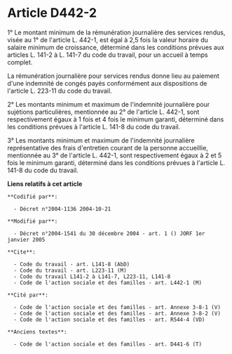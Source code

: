 # Article D442-2

1° Le montant minimum de la rémunération journalière des services rendus, visée au 1° de l'article L. 442-1, est égal à 2,5
fois la valeur horaire du salaire minimum de croissance, déterminé dans les conditions prévues aux articles L. 141-2 à L.
141-7 du code du travail, pour un accueil à temps complet.

La rémunération journalière pour services rendus donne lieu au paiement d'une indemnité de congés payés conformément aux
dispositions de l'article L. 223-11 du code du travail.

2° Les montants minimum et maximum de l'indemnité journalière pour sujétions particulières, mentionnée au 2° de l'article L.
442-1, sont respectivement égaux à 1 fois et 4 fois le minimum garanti, déterminé dans les conditions prévues à l'article L.
141-8 du code du travail.

3° Les montants minimum et maximum de l'indemnité journalière représentative des frais d'entretien courant de la personne
accueillie, mentionnée au 3° de l'article L. 442-1, sont respectivement égaux à 2 et 5 fois le minimum garanti, déterminé
dans les conditions prévues à l'article L. 141-8 du code du travail.

**Liens relatifs à cet article**

	**Codifié par**:

	  - Décret n°2004-1136 2004-10-21

	**Modifié par**:

	  - Décret n°2004-1541 du 30 décembre 2004 - art. 1 () JORF 1er janvier 2005

	**Cite**:

	  - Code du travail - art. L141-8 (AbD)
	  - Code du travail - art. L223-11 (M)
	  - Code du travail L141-2 à L141-7, L223-11, L141-8
	  - Code de l'action sociale et des familles - art. L442-1 (M)

	**Cité par**:

	  - Code de l'action sociale et des familles - art. Annexe 3-8-1 (V)
	  - Code de l'action sociale et des familles - art. Annexe 3-8-2 (V)
	  - Code de l'action sociale et des familles - art. R544-4 (VD)

	**Anciens textes**:

	  - Code de l'action sociale et des familles - art. D441-6 (T)
